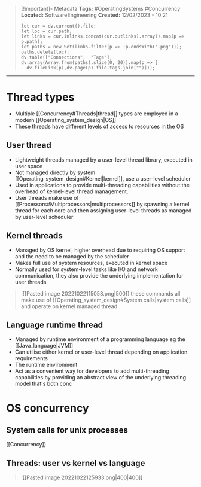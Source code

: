 > [!important]- Metadata
> **Tags:** #OperatingSystems #Concurrency 
> **Located:** SoftwareEngineering
> **Created:** 12/02/2023 - 10:21
> ```dataviewjs
>let cur = dv.current().file;
>let loc = cur.path;
>let links = cur.inlinks.concat(cur.outlinks).array().map(p => p.path);
>let paths = new Set(links.filter(p => !p.endsWith(".png")));
>paths.delete(loc);
>dv.table(["Connections",  "Tags"], dv.array(Array.from(paths).slice(0, 20)).map(p => [
>   dv.fileLink(p),dv.page(p).file.tags.join("")]));
> ```

___
# Thread types
- Multiple [[Concurrency#Threads|thread]] types are employed in a modern [[Operating_system_design|OS]]
- These threads have different levels of access to resources in the OS

## User thread
- Lightweight threads managed by a user-level thread library, executed in user space 
- Not managed directly by system [[Operating_system_design#Kernel|kernel]], use a user-level scheduler 
- Used in applications to provide multi-threading capabilities without the overhead of kernel-level thread management.
- User threads make use of [[Processors#Multiprocessors|multiprocessors]] by spawning a kernel thread for each core and then assigning user-level threads as managed by user-level scheduler  
## Kernel threads
- Managed by OS kernel, higher overhead due to requiring OS support and the need to be managed by the scheduler  
- Makes full use of system resources, executed in kernel space 
- Normally used for system-level tasks like I/O and network communication, they also provide the underlying implementation for user threads

> ![[Pasted image 20221022115058.png|500]]
> these commands all make use of [[Operating_system_design#System calls|system calls]] and operate on kernel managed thread

## Language runtime thread
- Managed by runtime environment of a programming language eg the [[Java_language|JVM]] 
- Can utilise either kernel or user-level thread depending on application requirements
- The runtime environment  
- Act as a convenient way for developers to add multi-threading capabilities by providing an abstract view of the underlying threading model that's both conc


# OS concurrency
## System calls for unix processes
[[Concurrency]]


## Threads: user vs kernel vs language

> ![[Pasted image 20221022125933.png|400|400]]
